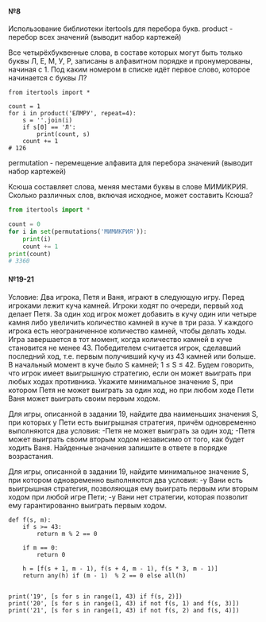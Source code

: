 #### №8
Использование библиотеки itertools для перебора букв.
product - перебор всех значений (выводит набор картежей)

Все четырёхбуквенные слова, в составе которых могут быть только буквы Л, Е, М, У, Р, записаны в алфавитном порядке и пронумерованы, начиная с 1.
Под каким номером в списке идёт первое слово, которое начинается с буквы Л?
```run-python
from itertools import *

count = 1
for i in product('ЕЛМРУ', repeat=4):
    s = ''.join(i)
    if s[0] == 'Л':
        print(count, s)
    count += 1
# 126
```
permutation - перемещение алфавита для перебора значений (выводит набор картежей)

Ксюша составляет слова, меняя местами буквы в слове МИМИКРИЯ. Сколько различных слов, включая исходное, может составить Ксюша?
```python
from itertools import *

count = 0
for i in set(permutations('МИМИКРИЯ')):
    print(i)
    count += 1
print(count)
# 3360
```

#### №19-21
Условие: Два игрока, Петя и Ваня, играют в следующую игру. Перед игроками лежит куча камней. Игроки ходят по очереди, первый ход делает Петя. За один ход игрок может добавить в кучу один или четыре камня либо увеличить количество камней в куче в три раза. У каждого игрока есть неограниченное количество камней, чтобы делать ходы. Игра завершается в тот момент, когда количество камней в куче становится не менее 43. Победителем считается игрок, сделавший последний ход, т.е. первым получивший кучу из 43 камней или больше. В начальный момент в куче было S камней; 1 ≤ S ≤ 42. Будем говорить, что игрок имеет выигрышную стратегию, если он может выиграть при любых ходах противника. Укажите минимальное значение S, при котором Петя не может выиграть за один ход, но при любом ходе Пети Ваня может выиграть своим первым ходом.

Для игры, описанной в задании 19, найдите два наименьших значения S, при которых у Пети есть выигрышная стратегия, причём одновременно выполняются два условия: 
-Петя не может выиграть за один ход; 
-Петя может выиграть своим вторым ходом независимо от того, как будет ходить Ваня. Найденные значения запишите в ответе в порядке возрастания.

Для игры, описанной в задании 19, найдите минимальное значение S, при котором одновременно выполняются два условия: 
-у Вани есть выигрышная стратегия, позволяющая ему выиграть первым или вторым ходом при любой игре Пети; 
-у Вани нет стратегии, которая позволит ему гарантированно выиграть первым ходом.
```
def f(s, m):
    if s >= 43:
        return m % 2 == 0
        
    if m == 0:
        return 0
        
    h = [f(s + 1, m - 1), f(s + 4, m - 1), f(s * 3, m - 1)]
    return any(h) if (m - 1)  % 2 == 0 else all(h)


print('19', [s for s in range(1, 43) if f(s, 2)])
print('20', [s for s in range(1, 43) if not f(s, 1) and f(s, 3)])
print('21', [s for s in range(1, 43) if not f(s, 2) and f(s, 4)])
```